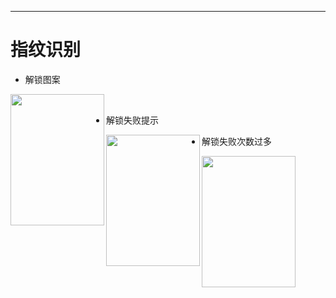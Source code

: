 
---

  # 指纹识别
  
  
  
  - 解锁图案
  
   <img src="https://github.com/wp521/fingerLock/blob/master/pic/show.png" width="150" height="210" align="left" alt=""/>
   

  - 解锁失败提示
  
   <img src="https://github.com/wp521/fingerLock/blob/master/pic/error.png" width="150" height="210" align="left" alt=""/>
   

- 解锁失败次数过多

  <img src="https://github.com/wp521/fingerLock/blob/master/pic/error_mas.png" width="150" height="210" align="left" alt=""/>
